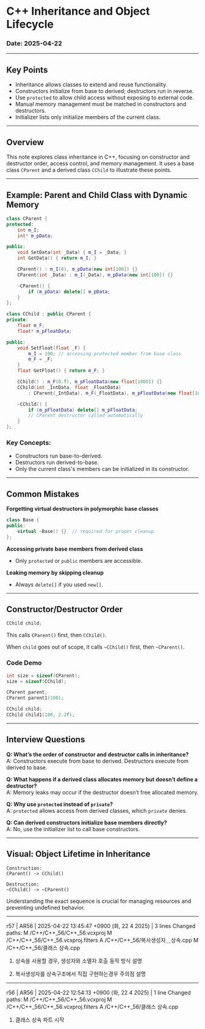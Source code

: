 # C++ Inheritance and Object Lifecycle

### Date: 2025-04-22

---

## Key Points

- Inheritance allows classes to extend and reuse functionality.
- Constructors initialize from base to derived; destructors run in reverse.
- Use `protected` to allow child access without exposing to external code.
- Manual memory management must be matched in constructors and destructors.
- Initializer lists only initialize members of the current class.

---

## Overview

This note explores class inheritance in C++, focusing on constructor and destructor order, access control, and memory management. It uses a base class `CParent` and a derived class `CChild` to illustrate these points.

---

## Example: Parent and Child Class with Dynamic Memory

```cpp
class CParent {
protected:
    int m_I;
    int* m_pData;

public:
    void SetData(int _Data) { m_I = _Data; }
    int GetData() { return m_I; }

    CParent() : m_I(0), m_pData(new int[100]) {}
    CParent(int _Data) : m_I(_Data), m_pData(new int[100]) {}

    ~CParent() {
        if (m_pData) delete[] m_pData;
    }
};

class CChild : public CParent {
private:
    float m_F;
    float* m_pFloatData;

public:
    void SetFloat(float _F) {
        m_I = 100; // accessing protected member from base class
        m_F = _F;
    }
    float GetFloat() { return m_F; }

    CChild() : m_F(0.f), m_pFloatData(new float[1000]) {}
    CChild(int _IntData, float _FloatData)
        : CParent(_IntData), m_F(_FloatData), m_pFloatData(new float[1000]) {}

    ~CChild() {
        if (m_pFloatData) delete[] m_pFloatData;
        // CParent destructor called automatically
    }
};
```

### Key Concepts:
- Constructors run base-to-derived.
- Destructors run derived-to-base.
- Only the current class's members can be initialized in its constructor.

---

## Common Mistakes

**Forgetting virtual destructors in polymorphic base classes**
```cpp
class Base {
public:
    virtual ~Base() {}  // required for proper cleanup
};
```

**Accessing private base members from derived class**
- Only `protected` or `public` members are accessible.

**Leaking memory by skipping cleanup**
- Always `delete[]` if you used `new[]`.

---

## Constructor/Destructor Order

```cpp
CChild child;
```
This calls `CParent()` first, then `CChild()`.

When `child` goes out of scope, it calls `~CChild()` first, then `~CParent()`.

### Code Demo

```cpp
int size = sizeof(CParent);
size = sizeof(CChild);

CParent parent;
CParent parent1(100);

CChild child;
CChild child1(100, 2.2f);
```

---

## Interview Questions

**Q: What’s the order of constructor and destructor calls in inheritance?**  
A: Constructors execute from base to derived. Destructors execute from derived to base.

**Q: What happens if a derived class allocates memory but doesn’t define a destructor?**  
A: Memory leaks may occur if the destructor doesn’t free allocated memory.

**Q: Why use `protected` instead of `private`?**  
A: `protected` allows access from derived classes, which `private` denies.

**Q: Can derived constructors initialize base members directly?**  
A: No, use the initializer list to call base constructors.

---

## Visual: Object Lifetime in Inheritance

```
Construction:
CParent() -> CChild()

Destruction:
~CChild() -> ~CParent()
```

Understanding the exact sequence is crucial for managing resources and preventing undefined behavior.

---



r57 | AR56 | 2025-04-22 13:45:47 +0900 (화, 22 4 2025) | 3 lines
Changed paths:
   M /C++/C++_56/C++_56.vcxproj
   M /C++/C++_56/C++_56.vcxproj.filters
   A /C++/C++_56/복사생성자＿상속.cpp
   M /C++/C++_56/클래스 상속.cpp

1. 상속을 사용할 경우, 생성자와 소멸자 호출 동작 방식 설명

2. 복사생성자를 상속구조에서 직접 구현하는경우 주의점 설명
------------------------------------------------------------------------
r56 | AR56 | 2025-04-22 12:54:13 +0900 (화, 22 4 2025) | 1 line
Changed paths:
   M /C++/C++_56/C++_56.vcxproj
   M /C++/C++_56/C++_56.vcxproj.filters
   A /C++/C++_56/클래스 상속.cpp

1. 클래스 상속 파트 시작


